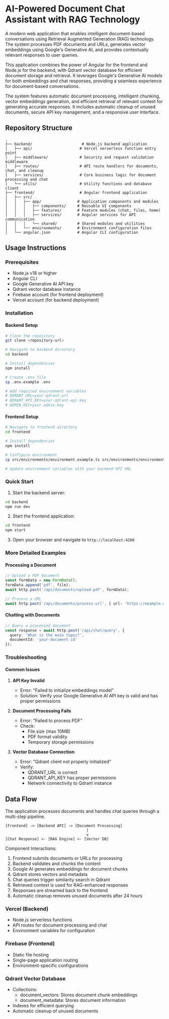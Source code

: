 # AI-Powered Document Chat Assistant with RAG Technology

A modern web application that enables intelligent document-based conversations using Retrieval Augmented Generation (RAG) technology. The system processes PDF documents and URLs, generates vector embeddings using Google's Generative AI, and provides contextually relevant responses to user queries.

This application combines the power of Angular for the frontend and Node.js for the backend, with Qdrant vector database for efficient document storage and retrieval. It leverages Google's Generative AI models for both embeddings and chat responses, providing a seamless experience for document-based conversations.

The system features automatic document processing, intelligent chunking, vector embeddings generation, and efficient retrieval of relevant context for generating accurate responses. It includes automatic cleanup of unused documents, secure API key management, and a responsive user interface.

## Repository Structure
```
.
├── backend/                      # Node.js backend application
│   ├── api/                     # Vercel serverless function entry point
│   ├── middleware/              # Security and request validation middleware
│   ├── routes/                  # API route handlers for documents, chat, and cleanup
│   ├── services/                # Core business logic for document processing and chat
│   └── utils/                   # Utility functions and database client
├── frontend/                    # Angular frontend application
│   ├── src/
│   │   ├── app/                # Application components and modules
│   │   │   ├── components/     # Reusable UI components
│   │   │   ├── features/       # Feature modules (chat, files, home)
│   │   │   ├── services/       # Angular services for API communication
│   │   │   └── shared/         # Shared modules and utilities
│   │   └── environments/       # Environment configuration files
│   └── angular.json            # Angular CLI configuration
```

## Usage Instructions
### Prerequisites
- Node.js v18 or higher
- Angular CLI
- Google Generative AI API key
- Qdrant vector database instance
- Firebase account (for frontend deployment)
- Vercel account (for backend deployment)

### Installation

#### Backend Setup
```bash
# Clone the repository
git clone <repository-url>

# Navigate to backend directory
cd backend

# Install dependencies
npm install

# Create .env file
cp .env.example .env

# Add required environment variables
# QDRANT_URL=your-qdrant-url
# QDRANT_API_KEY=your-qdrant-api-key
# ADMIN_KEY=your-admin-key
```

#### Frontend Setup
```bash
# Navigate to frontend directory
cd frontend

# Install dependencies
npm install

# Configure environment
cp src/environments/environment.example.ts src/environments/environment.ts

# Update environment variables with your backend API URL
```

### Quick Start
1. Start the backend server:
```bash
cd backend
npm run dev
```

2. Start the frontend application:
```bash
cd frontend
npm start
```

3. Open your browser and navigate to `http://localhost:4200`

### More Detailed Examples

#### Processing a Document
```typescript
// Upload a PDF document
const formData = new FormData();
formData.append('pdf', file);
await http.post('/api/documents/upload-pdf', formData);

// Process a URL
await http.post('/api/documents/process-url', { url: 'https://example.com' });
```

#### Chatting with Documents
```typescript
// Query a processed document
const response = await http.post('/api/chat/query', {
  query: 'What is the main topic?',
  documentId: 'your-document-id'
});
```

### Troubleshooting

#### Common Issues

1. **API Key Invalid**
   - Error: "Failed to initialize embeddings model"
   - Solution: Verify your Google Generative AI API key is valid and has proper permissions

2. **Document Processing Fails**
   - Error: "Failed to process PDF"
   - Check:
     - File size (max 10MB)
     - PDF format validity
     - Temporary storage permissions

3. **Vector Database Connection**
   - Error: "Qdrant client not properly initialized"
   - Verify:
     - QDRANT_URL is correct
     - QDRANT_API_KEY has proper permissions
     - Network connectivity to Qdrant instance

## Data Flow
The application processes documents and handles chat queries through a multi-step pipeline.

```ascii
[Frontend] -> [Backend API] -> [Document Processing]
                                    |
                                    v
[Chat Response] <- [RAG Engine] <- [Vector DB]
```

Component Interactions:
1. Frontend submits documents or URLs for processing
2. Backend validates and chunks the content
3. Google AI generates embeddings for document chunks
4. Qdrant stores vectors and metadata
5. Chat queries trigger similarity search in Qdrant
6. Retrieved context is used for RAG-enhanced responses
7. Responses are streamed back to the frontend
8. Automatic cleanup removes unused documents after 24 hours



### Vercel (Backend)
- Node.js serverless functions
- API routes for document processing and chat
- Environment variables for configuration

### Firebase (Frontend)
- Static file hosting
- Single-page application routing
- Environment-specific configurations

### Qdrant Vector Database
- Collections:
  - document_vectors: Stores document chunk embeddings
  - document_metadata: Stores document information
- Indexes for efficient querying
- Automatic cleanup of unused documents